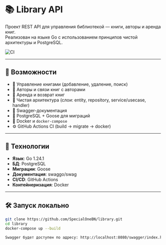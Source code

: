 # 📚 Library API

Проект REST API для управления библиотекой — книги, авторы и аренда книг.  
Реализован на языке Go с использованием принципов чистой архитектуры и PostgreSQL.

![CI](https://github.com/SpecialOneBN/library/actions/workflows/ci.yml/badge.svg)

---

## 🚀 Возможности

- 📖 Управление книгами (добавление, удаление, поиск)
- 🧑 Авторы и связи книг с авторами
- 🔄 Аренда и возврат книг
- 🧱 Чистая архитектура (слои: entity, repository, service/usecase, handler)
- 📜 Swagger-документация
- 🐘 PostgreSQL + Goose для миграций
- 🐳 Docker и `docker-compose`
- ⚙️ GitHub Actions CI (build → migrate → docker)

---

## 🧰 Технологии

- **Язык**: Go 1.24.1
- **БД**: PostgreSQL
- **Миграции**: Goose
- **Документация**: swaggo/swag
- **CI/CD**: GitHub Actions
- **Контейнеризация**: Docker

---

## 🛠️ Запуск локально

```bash
git clone https://github.com/SpecialOneBN/library.git
cd library
docker-compose up --build

Swagger будет доступен по адресу: http://localhost:8080/swagger/index.html
